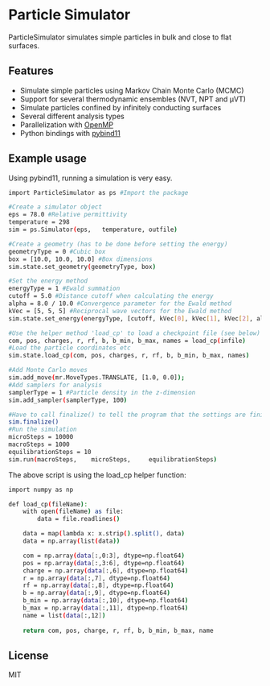 # Particle Simulator
ParticleSimulator simulates simple particles in bulk and close to flat surfaces.

## Features

- Simulate simple particles using Markov Chain Monte Carlo (MCMC)
- Support for several thermodynamic ensembles (NVT, NPT and μVT)
- Simulate particles confined by infinitely conducting surfaces
- Several different analysis types
- Parallelization with [OpenMP]
- Python bindings with [pybind11]

## Example usage
Using pybind11, running a simulation is very easy.


```sh
import ParticleSimulator as ps #Import the package

#Create a simulator object
eps = 78.0 #Relative permittivity
temperature = 298
sim = ps.Simulator(eps,   temperature, outfile)

#Create a geometry (has to be done before setting the energy)
geometryType = 0 #Cubic box
box = [10.0, 10.0, 10.0] #Box dimensions 
sim.state.set_geometry(geometryType, box)

#Set the energy method
energyType = 1 #Ewald summation
cutoff = 5.0 #Distance cutoff when calculating the energy
alpha = 8.0 / 10.0 #Convergence parameter for the Ewald method
kVec = [5, 5, 5] #Reciprocal wave vectors for the Ewald method
sim.state.set_energy(energyType, [cutoff, kVec[0], kVec[1], kVec[2], alpha, False])

#Use the helper method 'load_cp' to load a checkpoint file (see below)
com, pos, charges, r, rf, b, b_min, b_max, names = load_cp(infile)
#Load the particle coordinates etc
sim.state.load_cp(com, pos, charges, r, rf, b, b_min, b_max, names)

#Add Monte Carlo moves
sim.add_move(mr.MoveTypes.TRANSLATE, [1.0, 0.0]);
#Add samplers for analysis
samplerType = 1 #Particle density in the z-dimension
sim.add_sampler(samplerType, 100)

#Have to call finalize() to tell the program that the settings are finished
sim.finalize()
#Run the simulation
microSteps = 10000
macroSteps = 1000
equilibrationSteps = 10
sim.run(macroSteps,    microSteps,     equilibrationSteps)
```
The above script is using the load_cp helper function:
```sh
import numpy as np

def load_cp(fileName):
    with open(fileName) as file:
        data = file.readlines()

    data = map(lambda x: x.strip().split(), data)
    data = np.array(list(data))

    com = np.array(data[:,0:3], dtype=np.float64)
    pos = np.array(data[:,3:6], dtype=np.float64)
    charge = np.array(data[:,6], dtype=np.float64)
    r = np.array(data[:,7], dtype=np.float64)
    rf = np.array(data[:,8], dtype=np.float64)
    b = np.array(data[:,9], dtype=np.float64)
    b_min = np.array(data[:,10], dtype=np.float64)
    b_max = np.array(data[:,11], dtype=np.float64)
    name = list(data[:,12])
    
    return com, pos, charge, r, rf, b, b_min, b_max, name
```

## License

MIT

[//]: # (These are reference links used in the body of this note and get stripped out when the markdown processor does its job. There is no need to format nicely because it shouldn't be seen. Thanks SO - http://stackoverflow.com/questions/4823468/store-comments-in-markdown-syntax)
 [pybind11]: <https://github.com/pybind/pybind11>
 [OpenMP]: <https://www.openmp.org/>
